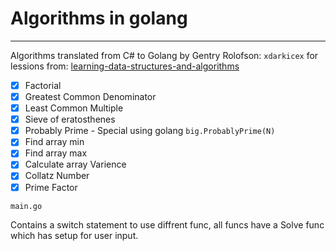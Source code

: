 # Algorithms in golang

----------

Algorithms translated from C# to Golang by Gentry Rolofson: `xdarkicex` for lessions from: [learning-data-structures-and-algorithms](https://www.udemy.com/learning-data-structures-and-algorithms/)

 - [x] Factorial
 - [x] Greatest Common Denominator
 - [x] Least Common Multiple
 - [x] Sieve of eratosthenes
 - [x] Probably Prime - Special using golang `big.ProbablyPrime(N)`
 - [x] Find array min
 - [x] Find array max
 - [x] Calculate array Varience
 - [x] Collatz Number
 - [x] Prime Factor

 `main.go` 

 Contains a switch statement to use diffrent func, all funcs have a Solve func which has setup for user input.